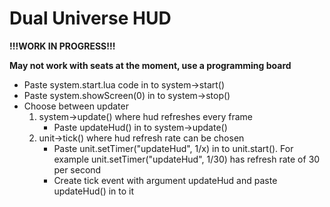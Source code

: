 # Dual Universe HUD

**!!!WORK IN PROGRESS!!!**


**May not work with seats at the moment, use a programming board**


* Paste system.start.lua code in to system->start()
* Paste system.showScreen(0) in to system->stop()
* Choose between updater 
    1. system->update() where hud refreshes every frame
        * Paste updateHud() in to system->update()
    2. unit->tick() where hud refresh rate can be chosen
        * Paste unit.setTimer("updateHud", 1/x) in to unit.start(). For example unit.setTimer("updateHud", 1/30) has refresh rate of 30 per second
        * Create tick event with argument updateHud and paste updateHud() in to it
